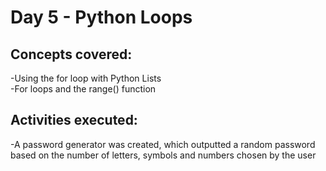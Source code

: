 # **Day 5 - Python Loops**

## Concepts covered:
-Using the for loop with Python Lists\
-For loops and the range() function

## Activities executed:
-A password generator was created, which outputted a random password based on the number of letters, symbols and numbers chosen by the user
